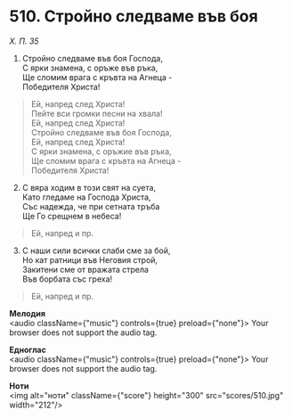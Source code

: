 # 510. Стройно следваме във боя  

*Х. П. 35*  

1. Стройно следваме във боя Господа,  
С ярки знамена, с оръже във ръка,  
Ще сломим врага с кръвта на Агнеца -  
Победителя Христа!  

> Ей, напред след Христа!  
> Пейте вси громки песни на хвала!  
> Ей, напред след Христа!  
> Стройно следваме във боя Господа,  
> Ей, напред след Христа!  
> С ярки знамена, с оръжие във ръка,  
> Ще сломим врага с кръвта на Агнеца -  
> Победителя Христа!  

2. С вяра ходим в този свят на суета,  
Като гледаме на Господа Христа,  
Със надежда, че при сетната тръба  
Ще Го срещнем в небеса!  

> Ей, напред и пр.  

3. С наши сили всички слаби сме за бой,  
Но кат ратници във Неговия строй,  
Закитени сме от вражата стрела  
Във борбата със греха!  

> Ей, напред и пр.  

__Мелодия__  
<audio className={"music"} controls={true} preload={"none"}><source src="mp3/510.mp3" type="audio/mpeg"/>
Your browser does not support the audio tag.
</audio>  

__Едноглас__  
<audio className={"music"} controls={true} preload={"none"}><source src="transp/510.mp3" type="audio/mpeg"/>
Your browser does not support the audio tag.
</audio>  

__Ноти__  
<img alt="ноти" className={"score"} height="300" src="scores/510.jpg" width="212"/>
